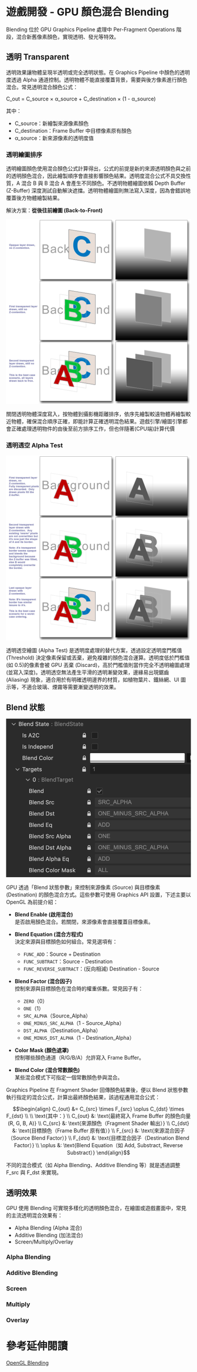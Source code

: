 # 遊戲開發 - GPU 顏色混合 Blending

Blending 位於 GPU Graphics Pipeline 處理中 Per-Fragment Operations 階段，混合新舊像素顏色，實現透明、發光等特效。

## 透明 Transparent

透明效果讓物體呈現半透明或完全透明狀態。在 Graphics Pipeline 中顏色的透明度透過 Alpha 通道控制。透明物體不能直接覆蓋背景，需要與後方像素進行顏色混合。常見透明混合顏色公式：

C_out = C_source × α_source + C_destination × (1 - α_source)

其中：
- C_source：新繪製來源像素顏色
- C_destination：Frame Buffer 中目標像素原有顏色
- α_source：新來源像素的透明度值

### 透明繪圖排序

透明繪圖顏色使用混合顏色公式計算得出，公式的前提是新的來源透明顏色與之前的透明顏色混合，因此繪製順序會直接影響顏色結果。透明度混合公式不具交換性質，A 混合 B 與 B 混合 A 會產生不同顏色。不透明物體繪圖依賴 Depth Buffer (Z-Buffer) 深度測試自動解決遮擋。透明物體繪圖則無法寫入深度，因為會錯誤地覆蓋後方物體繪製結果。

解決方案：**從後往前繪圖 (Back-to-Front)**

![transparency sorting](images/transparency_back2front_sorting.png)

關閉透明物體深度寫入，按物體到攝影機距離排序，依序先繪製較遠物體再繪製較近物體，確保混合順序正確，即能計算正確透明混色結果。遊戲引擎/繪圖引擎都會正確處理透明物件的由後至前方排序工作，但也伴隨著(CPU端)計算代價

### 透明透空 Alpha Test

![alpha test](images/transparency_alphatest.png)

透明透空繪圖 (Alpha Test) 是透明度處理的替代方案，透過設定透明度門檻值 (Threshold) 決定像素保留或丟棄，避免複雜的顏色混合運算。透明度低於門檻值(如 0.5)的像素會被 GPU 丟棄 (Discard)，高於門檻值則當作完全不透明繪圖處理(並寫入深度)。透明透空無法產生平滑的透明漸變效果，邊緣易出現鋸齒 (Aliasing) 現象，適合用於有明確透明邊界的材質，如植物葉片、鐵絲網、UI 圖示等，不適合玻璃、煙霧等需要漸變透明的效果。

## Blend 狀態

![Cocos BlendState](images/cocoscreator_blendstate.png)

GPU 透過「Blend 狀態參數」來控制來源像素 (Source) 與目標像素 (Destination) 的顏色混合方式。這些參數可使用 Graphics API 設置，下述主要以 OpenGL 為前提介紹：

- **Blend Enable (啟用混合)**  
  是否啟用顏色混合。若關閉，來源像素會直接覆蓋目標像素。

- **Blend Equation (混合方程式)**  
  決定來源與目標顏色如何組合。常見選項有：
  - `FUNC_ADD`：Source + Destination
  - `FUNC_SUBTRACT`：Source - Destination
  - `FUNC_REVERSE_SUBTRACT`：(反向相減) Destination - Source

- **Blend Factor (混合因子)**  
  控制來源與目標顏色在混合時的權重係數。常見因子有：
  - `ZERO`（0）
  - `ONE`（1）
  - `SRC_ALPHA`（Source_Alpha）
  - `ONE_MINUS_SRC_ALPHA`（1 - Source_Alpha）
  - `DST_ALPHA`（Destination_Alpha）
  - `ONE_MINUS_DST_ALPHA`（1 - Destination_Alpha）

- **Color Mask (顏色遮罩)**  
  控制哪些顏色通道（R/G/B/A）允許寫入 Frame Buffer。

- **Blend Color (混合常數顏色)**  
  某些混合模式下可指定一個常數顏色參與混合。

Graphics Pipeline 在 Fragment Shader 回傳顏色結果後，便以 Blend 狀態參數執行指定的混合公式，計算出最終顏色結果，該過程通用混合公式：

```math
\begin{align}
C_{out} &= C_{src} \times F_{src} \oplus C_{dst} \times F_{dst} \\
\\
\text{其中：} \\
C_{out} &: \text{最終寫入 Frame Buffer 的顏色向量 (R, G, B, A)} \\
C_{src} &: \text{來源顏色（Fragment Shader 輸出）} \\
C_{dst} &: \text{目標顏色（Frame Buffer 原有值）} \\
F_{src} &: \text{來源混合因子（Source Blend Factor）} \\
F_{dst} &: \text{目標混合因子（Destination Blend Factor）} \\
\oplus &: \text{Blend Equation（如 Add, Substract, Reverse Substract）}
\end{align}
```

不同的混合模式（如 Alpha Blending、Additive Blending 等）就是透過調整 F_src 與 F_dst 來實現。

## 透明效果

GPU 使用 Blending 可實現多樣化的透明顏色混合，在繪圖或遊戲畫面中，常見的主流透明混合效果有：
- Alpha Blending (Alpha 混合)
- Additive Blending (加法混合)
- Screen/Multiply/Overlay

### Alpha Blending

### Additive Blending

### Screen

### Multiply

### Overlay

# 參考延伸閱讀

[OpenGL Blending](https://www.khronos.org/opengl/wiki/blending)
